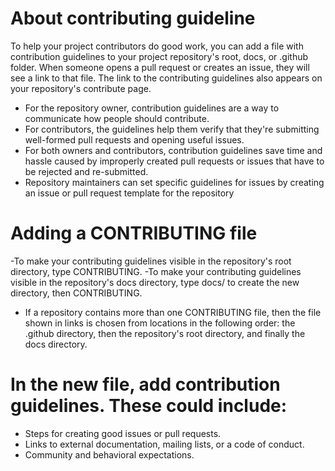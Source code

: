 # About contributing guideline
To help your project contributors do good work, you can add a file with contribution guidelines to your project repository's root, docs, or .github folder. When someone opens a pull request or creates an issue, they will see a link to that file.
The link to the contributing guidelines also appears on your repository's contribute page.

- For the repository owner, contribution guidelines are a way to communicate how people should contribute.
- For contributors, the guidelines help them verify that they're submitting well-formed pull requests and opening useful issues.
- For both owners and contributors, contribution guidelines save time and hassle caused by improperly created pull requests or issues that have to be rejected and re-submitted.
- Repository maintainers can set specific guidelines for issues by creating an issue or pull request template for the repository

# Adding a CONTRIBUTING file
-To make your contributing guidelines visible in the repository's root directory, type CONTRIBUTING.
-To make your contributing guidelines visible in the repository's docs directory, type docs/ to create the new directory, then CONTRIBUTING.
- If a repository contains more than one CONTRIBUTING file, then the file shown in links is chosen from locations in the following order: the .github directory, then the repository's root directory, and finally the docs directory.

# In the new file, add contribution guidelines. These could include:
- Steps for creating good issues or pull requests.
- Links to external documentation, mailing lists, or a code of conduct.
- Community and behavioral expectations.
